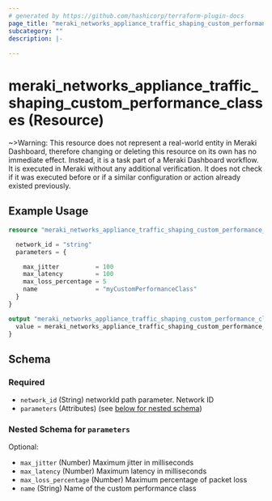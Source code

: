 ```yaml
---
# generated by https://github.com/hashicorp/terraform-plugin-docs
page_title: "meraki_networks_appliance_traffic_shaping_custom_performance_classes Resource - terraform-provider-meraki"
subcategory: ""
description: |-
  
---
```


# meraki_networks_appliance_traffic_shaping_custom_performance_classes (Resource)



~>Warning: This resource does not represent a real-world entity in Meraki Dashboard, therefore changing or deleting this resource on its own has no immediate effect. Instead, it is a task part of a Meraki Dashboard workflow. It is executed in Meraki without any additional verification. It does not check if it was executed before or if a similar configuration or action 
already existed previously.

## Example Usage

```terraform
resource "meraki_networks_appliance_traffic_shaping_custom_performance_classes" "example" {

  network_id = "string"
  parameters = {

    max_jitter          = 100
    max_latency         = 100
    max_loss_percentage = 5
    name                = "myCustomPerformanceClass"
  }
}

output "meraki_networks_appliance_traffic_shaping_custom_performance_classes_example" {
  value = meraki_networks_appliance_traffic_shaping_custom_performance_classes.example
}
```

<!-- schema generated by tfplugindocs -->
## Schema

### Required

- `network_id` (String) networkId path parameter. Network ID
- `parameters` (Attributes) (see [below for nested schema](#nestedatt--parameters))

<a id="nestedatt--parameters"></a>
### Nested Schema for `parameters`

Optional:

- `max_jitter` (Number) Maximum jitter in milliseconds
- `max_latency` (Number) Maximum latency in milliseconds
- `max_loss_percentage` (Number) Maximum percentage of packet loss
- `name` (String) Name of the custom performance class
